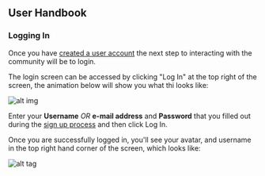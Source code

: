 ## User Handbook
### Logging In

Once you have [created a user account](https://github.com/Arkinn/docs/blob/testing/guide/registration.md) the next step to interacting with the community will be to login.

The login screen can be accessed by clicking "Log In" at the top right of the screen, the animation below will show you what thi looks like:

![alt img](http://i.imgur.com/alVHNSp.gif)

Enter your **Username** _OR_ **e-mail address** and **Password** that you filled out during the [sign up process](https://github.com/Arkinn/docs/blob/testing/guide/registration.md) and then click Log In. 

Once you are successfully logged in, you'll see your avatar, and username in the top right hand corner of the screen, which looks like:

![alt tag](http://i.imgur.com/275lk1I.png)


